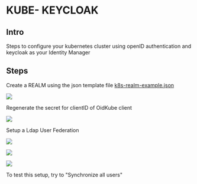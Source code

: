 # KUBE- KEYCLOAK

## Intro

Steps to configure your kubernetes cluster using openID authentication and keycloak as your Identity Manager

## Steps


Create a REALM using the json template file [k8s-realm-example.json](./k8s-realm-example.json)

![](https://i.imgur.com/RHhAnxC.png)

Regenerate the secret for clientID of OidKube client

![](https://i.imgur.com/rv1S385.png)

Setup a Ldap User Federation

![](https://i.imgur.com/stlRm82.png)

![](https://i.imgur.com/u33Pkw4.png)

![](https://i.imgur.com/70bnJ2e.png)

To test this setup, try to "Synchronize all users"






